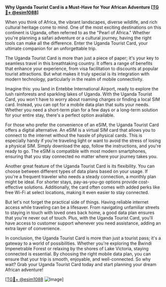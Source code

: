 **Why Uganda Tourist Card is a Must-Have for Your African Adventure [[TG💪+ @esim1088](https://t.me/s/esim1088)]**

When you think of Africa, the vibrant landscapes, diverse wildlife, and rich cultural heritage come to mind. One of the most exciting destinations on this continent is Uganda, often referred to as the "Pearl of Africa." Whether you're planning a safari adventure or a cultural journey, having the right tools can make all the difference. Enter the Uganda Tourist Card, your ultimate companion for an unforgettable trip.

The Uganda Tourist Card is more than just a piece of paper; it's your key to seamless travel in this breathtaking country. It offers a range of benefits that enhance your experience, from visa facilitation to discounts at popular tourist attractions. But what makes it truly special is its integration with modern technology, particularly in the realm of mobile connectivity.

Imagine this: you land in Entebbe International Airport, ready to explore the lush rainforests and sparkling lakes of Uganda. With the Uganda Tourist Card, you won't have to worry about roaming charges or finding a local SIM card. Instead, you can opt for a mobile data plan that suits your needs. Whether you need a short-term plan for a few days or a long-term solution for your entire stay, there's a perfect option available.

For those who prefer the convenience of an eSIM, the Uganda Tourist Card offers a digital alternative. An eSIM is a virtual SIM card that allows you to connect to the internet without the hassle of physical cards. This is especially handy if you're traveling light or want to avoid the stress of losing a physical SIM. Simply download the app, follow the instructions, and you're ready to go. The eSIM is compatible with most modern smartphones, ensuring that you stay connected no matter where your journey takes you.

Another great feature of the Uganda Tourist Card is its flexibility. You can choose between different types of data plans based on your usage. If you're a frequent traveler who needs a steady connection, a monthly plan might be ideal. For shorter stays, pay-as-you-go options provide cost-effective solutions. Additionally, the card often comes with added perks like free Wi-Fi at select locations, making it even easier to stay connected.

But let's not forget the practical side of things. Having reliable internet access while traveling can be a lifesaver. From navigating unfamiliar streets to staying in touch with loved ones back home, a good data plan ensures that you're never out of touch. Plus, with the Uganda Tourist Card, you'll have access to customer support whenever you need assistance, adding an extra layer of convenience.

In conclusion, the Uganda Tourist Card is more than just a tourist pass; it's a gateway to a world of possibilities. Whether you're exploring the Bwindi Impenetrable Forest or relaxing by the shores of Lake Victoria, staying connected is essential. By choosing the right mobile data plan, you can ensure that your trip is smooth, enjoyable, and well-connected. So why wait? Grab your Uganda Tourist Card today and start planning your dream African adventure!

[[TG💪+ @esim1088](https://t.me/s/esim1088) ![Image](https://i.postimg.cc/Y0z9fWf4/image.png)]